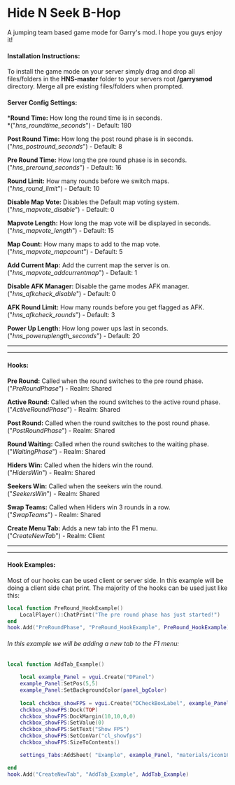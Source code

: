 # Hide N Seek B-Hop
A jumping team based game mode for Garry's mod. I hope you guys enjoy it!

#### Installation Instructions:
To install the game mode on your server simply drag and drop all files/folders in the __HNS-master__ folder to your servers root __/garrysmod__ directory. 
Merge all pre existing files/folders when prompted. 


#### Server Config Settings:
  *__Round Time:__ How long the round time is in seconds.  
  *("*hns_roundtime_seconds*") - Default: 180 
   
__Post Round Time:__ How long the post round phase is in seconds.  
("*hns_postround_seconds*") - Default: 8
   
__Pre Round Time:__ How long the pre round phase is in seconds.  
("*hns_preround_seconds*") - Default: 16
   
__Round Limit:__ How many rounds before we switch maps.  
("*hns_round_limit*") - Default: 10
   
   
__Disable Map Vote:__ Disables the Default map voting system.   
("*hns_mapvote_disable*") - Default: 0
   
__Mapvote Length:__ How long the map vote will be displayed in seconds.   
("*hns_mapvote_length*") - Default: 15

__Map Count:__ How many maps to add to the map vote.   
("*hns_mapvote_mapcount*") - Default: 5
   
__Add Current Map:__ Add the current map the server is on.   
("*hns_mapvote_addcurrentmap*") - Default: 1
   
   
__Disable AFK Manager:__ Disable the game modes AFK manager.   
("*hns_afkcheck_disable*") - Default: 0
   
__AFK Round Limit:__ How many rounds before you get flagged as AFK.   
("*hns_afkcheck_rounds*") - Default: 3
   
   
__Power Up Length:__ How long power ups last in seconds.   
("*hns_poweruplength_seconds*") - Default: 20   
   
   
---------------------
---------------------   
#### Hooks:
__Pre Round:__ Called when the round switches to the pre round phase.   
("*PreRoundPhase*") - Realm: Shared

__Active Round:__ Called when the round switches to the active round phase.   
("*ActiveRoundPhase*") - Realm: Shared

__Post Round:__ Called when the round switches to the post round phase.   
("*PostRoundPhase*") - Realm: Shared

__Round Waiting:__ Called when the round switches to the waiting phase.   
("*WaitingPhase*") - Realm: Shared

__Hiders Win:__ Called when the hiders win the round.   
("*HidersWin*") - Realm: Shared

__Seekers Win:__ Called when the seekers win the round.   
("*SeekersWin*") - Realm: Shared

__Swap Teams:__ Called when Hiders win 3 rounds in a row.   
("*SwapTeams*") - Realm: Shared

__Create Menu Tab:__ Adds a new tab into the F1 menu.   
("*CreateNewTab*") - Realm: Client   
   

---------------------
---------------------   
#### Hook Examples:
Most of our hooks can be used client or server side. In this example will be doing a client side
chat print. The majority of the hooks can be used just like this: 
```lua
local function PreRound_HookExample()
	LocalPlayer():ChatPrint("The pre round phase has just started!")
end
hook.Add("PreRoundPhase", "PreRound_HookExample", PreRound_HookExample)
```


###### In this example we will be adding a new tab to the F1 menu:
```lua
local function AddTab_Example()

	local example_Panel = vgui.Create("DPanel")
	example_Panel:SetPos(5,5)
	example_Panel:SetBackgroundColor(panel_bgColor)
	
	local chckbox_showFPS = vgui.Create("DCheckBoxLabel", example_Panel)
	chckbox_showFPS:Dock(TOP)
	chckbox_showFPS:DockMargin(10,10,0,0)
	chckbox_showFPS:SetValue(0)
	chckbox_showFPS:SetText("Show FPS")
	chckbox_showFPS:SetConVar("cl_showfps")
	chckbox_showFPS:SizeToContents()

	settings_Tabs:AddSheet( "Example", example_Panel, "materials/icon16/heart.png", false, false, "Example" )

end
hook.Add("CreateNewTab", "AddTab_Example", AddTab_Example)
```

